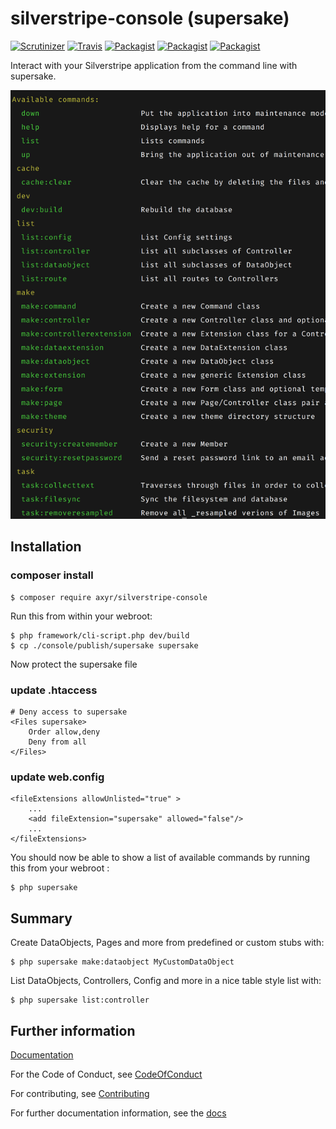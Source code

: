 # silverstripe-console (supersake)
[![Scrutinizer](https://img.shields.io/scrutinizer/g/axyr/silverstripe-console.svg)](https://scrutinizer-ci.com/g/axyr/silverstripe-console/)
[![Travis](https://img.shields.io/travis/axyr/silverstripe-console.svg)](https://travis-ci.org/axyr/silverstripe-console)
[![Packagist](https://img.shields.io/packagist/dt/axyr/silverstripe-console.svg)](https://packagist.org/packages/axyr/silverstripe-console)
[![Packagist](https://img.shields.io/packagist/v/axyr/silverstripe-console.svg)](https://packagist.org/packages/axyr/silverstripe-console)
[![Packagist](https://img.shields.io/badge/unstable-dev--master-orange.svg)](https://packagist.org/packages/axyr/silverstripe-console)

Interact with your Silverstripe application from the command line with supersake.

![Screenshot](https://raw.githubusercontent.com/axyr/silverstripe-console/master/images/console.png)

## Installation

### composer install
```
$ composer require axyr/silverstripe-console
```

Run this from within your webroot:
```
$ php framework/cli-script.php dev/build
$ cp ./console/publish/supersake supersake
```

Now protect the supersake file

### update .htaccess
```
# Deny access to supersake
<Files supersake>
	Order allow,deny
	Deny from all
</Files>
```
### update web.config
```
<fileExtensions allowUnlisted="true" >
    ...
    <add fileExtension="supersake" allowed="false"/>
    ...
</fileExtensions>
```

You should now be able to show a list of available commands by running this from your webroot :

```
$ php supersake
```

## Summary

Create DataObjects, Pages and more from predefined or custom stubs with:

```
$ php supersake make:dataobject MyCustomDataObject
```

List DataObjects, Controllers, Config and more in a nice table style list with:

```
$ php supersake list:controller
```


## Further information

[Documentation](docs/en/Index.md)

For the Code of Conduct, see [CodeOfConduct](docs/en/CodeOfConduct.md)

For contributing, see [Contributing](CONTRIBUTING.md)

For further documentation information, see the [docs](docs/en/Index.md)
